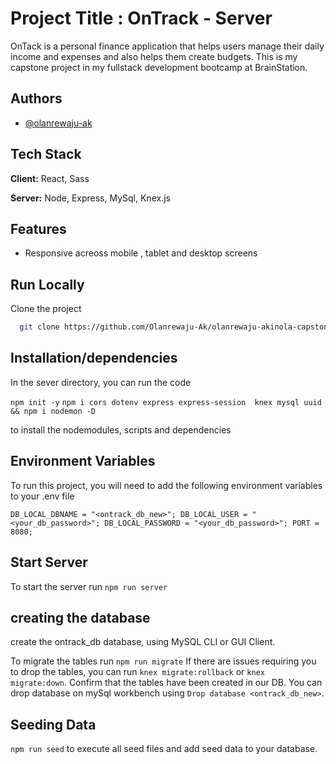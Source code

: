 # Project Title : OnTrack - Server

OnTack is a personal finance application that helps users manage their daily income and expenses and also helps them create budgets.
This is my capstone project in my fullstack development bootcamp at BrainStation.

## Authors

-   [@olanrewaju-ak](https://github.com/Olanrewaju-Ak)

## Tech Stack

**Client:** React, Sass

**Server:** Node, Express, MySql, Knex.js

## Features

-   Responsive acreoss mobile , tablet and desktop screens

## Run Locally

Clone the project

```bash
  git clone https://github.com/Olanrewaju-Ak/olanrewaju-akinola-capstone-ontrack-backend
```

## Installation/dependencies

In the sever directory, you can run the code

`npm init -y` `npm i cors dotenv express express-session  knex mysql uuid  && npm i nodemon -D`

to install the nodemodules, scripts and dependencies

## Environment Variables

To run this project, you will need to add the following environment variables to your .env file

`DB_LOCAL_DBNAME = "<ontrack_db_new>";
DB_LOCAL_USER = "<your_db_password>";
DB_LOCAL_PASSWORD = "<your_db_password>";
PORT = 8080;`

## Start Server

To start the server run
`npm run server `

## creating the database

create the ontrack_db database, using MySQL CLI or GUI Client.

To migrate the tables run
`npm run migrate`
If there are issues requiring you to drop the tables, you can run `knex migrate:rollback` or `knex migrate:down`.
Confirm that the tables have been created in our DB. You can drop database on mySql workbench using `Drop database <ontrack_db_new>`.

## Seeding Data

`npm run seed` to execute all seed files and add seed data to your database.
